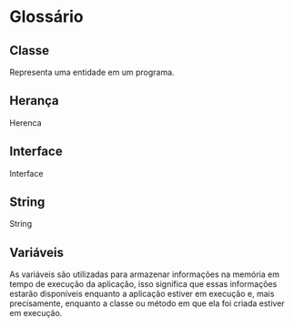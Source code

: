 # Glossário


## Classe
Representa uma entidade em um programa.

## Herança
Herenca
## Interface
Interface
## String
String
## Variáveis
As variáveis são utilizadas para armazenar informações na memória em tempo de execução da aplicação, isso significa que essas informações estarão disponíveis enquanto a aplicação estiver em execução e, mais precisamente, enquanto a classe ou método em que ela foi criada estiver em execução.

